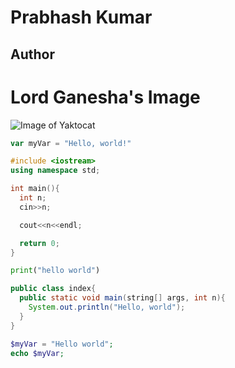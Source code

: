 # Prabhash Kumar
## Author

# Lord Ganesha's Image

![Image of Yaktocat](https://octodex.github.com/images/yaktocat.png)

```javascript
var myVar = "Hello, world!"
```

```cpp
#include <iostream>
using namespace std;

int main(){
  int n;
  cin>>n;

  cout<<n<<endl;

  return 0;
}
```

```python
print("hello world")
```

```java
public class index{
  public static void main(string[] args, int n){
    System.out.println("Hello, world");
  }
}
```

```php
$myVar = "Hello world";
echo $myVar;
```
